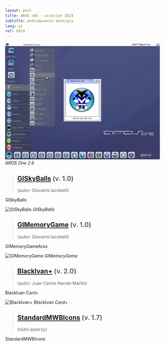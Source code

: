 ```yaml
---
layout: post
title: AROS x86 - wrzesień 2024
subtitle: podsumowanie miesiąca
lang: pl
ref: 0924
---
```



![AROS One 2.6](/assets/img/arosone26.jpg)
*AROS One 2.6*

> ## [GISkyBalls](http://archives.aros-exec.org/?function=showfile&file=game/misc/giskyballsaros.zip) (v. 1.0)
> (autor: Giovanni Iacobelli)

GISkyBalls

![GISkyBalls](/assets/img/giskyballs.png)
*GISkyBalls*

> ## [GIMemoryGame](https://archives.aros-exec.org/?function=showfile&file=game/misc/gimemorygamearos.zip) (v. 1.0)
> (autor:	Giovanni Iacobelli)

GIMemoryGameAros

![GIMemoryGame](/assets/img/gimemorygame.png)
*GIMemoryGame*

> ## [BlackIvan+](https://archives.aros-exec.org/?function=showfile&file=game/card/blackivan.lha) (v. 2.0)
> (autor: Juan Carlos Herrán Martín)

BlackIvan Card+

![BlackIvan+](/assets/img/blackivancard.png)
*BlackIvan Card+*

> ## [StandardMWBIcons](https://archives.aros-exec.org/?function=showfile&file=graphics/icon/standardmagicwb.lha) (v. 1.7)
> (różni autorzy)

StandardMWBIcons


